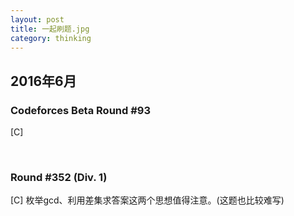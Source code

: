 ```yaml
---
layout: post
title: 一起刷题.jpg
category: thinking
---
```


## **2016年6月**

### <font style="font-weight:bold;">Codeforces Beta Round #93</font>

[C]

<br/>


### <font style="font-weight:bold;">Round #352 (Div. 1)</font>

[C] 枚举gcd、利用差集求答案这两个思想值得注意。(这题也比较难写)

